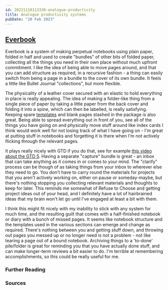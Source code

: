```yaml
---
id: 20221110113330-analogue-productivity
title: Analogue productivity systems
pubDate: "20 Feb 2023"
---
```


## [Everbook](https://everbookforever.com/)

Everbook is a system of making perpetual notebooks using plain paper, folded in half and used to create "bundles" of other bits of folded paper, collecting all the things you need in their own place without much upfront commitment. I like the idea of being able to move pages around, and that you can add structure as required, in a recursive fashion - a thing can easily switch from being a page in a bundle to the cover of its own bundle. It feels a little like Bullet Journal "collections", but more flexible.

The physicality of a leather cover secured with an elastic to hold everything in place is really appealing. The idea of making a folder-like thing from a single piece of paper by taking a little paper from the back cover and folding it into a spine, which can then be labelled, is really satisfying. Keeping spare [templates](https://everbookforever.com/templates/) and blank pages stashed in the package is also great. Being able to spread everything out in front of you, see all of the things you have going on and physically move stuff around like index cards I think would work well for not losing track of what I have going on - I'm great at putting stuff in notebooks and forgetting it is there when I'm not actively flicking through the relevant pages.

It plays really nicely with GTD if you do that, see for example [this video about the GTD 5](https://www.youtube.com/watch?v=FJFVVP3nl7U&). Having a separate "capture" bundle is great - an inbox that can take anything as it comes in or comes to your mind. The "clarify" process can be though of as taking things from your inbox to wherever else they need to go. You don't have to carry round the materials for projects that you aren't actively working on, either on pause or someday-maybe, but there's nothing stopping you collecting relevant materials and thoughts to keep for later. This reminds me somewhat of Refuse to Choose and getting project ideas out of your head, and I definitely have a lot of hairbrained ideas that my brain won't let go until I've engaged at least a bit with them.

I think this might fit nicely with my inability to stick with any system for much time, and the resulting guilt that comes with a half-finished notebook or diary with a bunch of missed pages. It seems like notebook structure and the templates used in the various sections can emerge and change as required. There's nothing between you and getting stuff down, and throwing out pages you messed up or no longer need is not a problem - not like tearing a page out of a bound notebook. Archiving things to a 'to-done' pile/folder is great for reminding you that you have actually done stuff, and can make longer-term reviews a bit easier to do. I'm terrible at remembering accomplishments, so this could be really useful for me.

### Further Reading

### Sources
